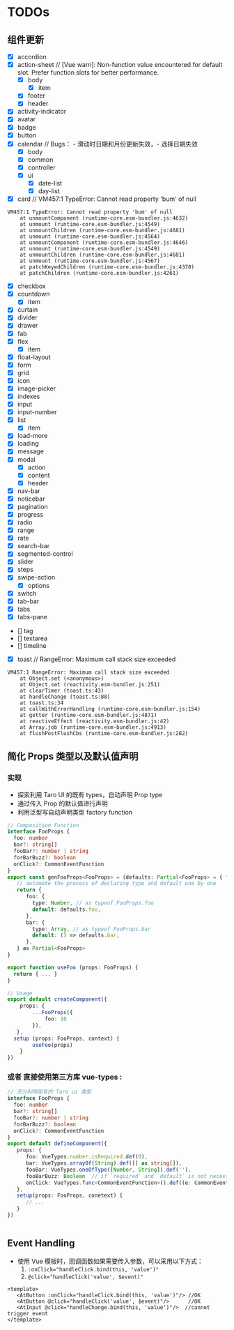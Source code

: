 # TODOs

## 组件更新
- [x] accordion
- [x] action-sheet // [Vue warn]: Non-function value encountered for default slot. Prefer function slots for better performance.
   - [x]  body
      - [x]  item
   - [x]  footer
   - [x]  header
- [x]  activity-indicator
- [x]  avatar
- [x]  badge
- [x]  button
- [x]  calendar     // Bugs： - 滑动时日期和月份更新失效，- 选择日期失效
   - [x]  body
   - [x]  common
   - [x]  controller
   - [x]  ui
       - [x]  date-list
       - [x]  day-list
- [x]  card  // VM457:1 TypeError: Cannot read property 'bum' of null
``` when navigate back to prev page
VM457:1 TypeError: Cannot read property 'bum' of null
    at unmountComponent (runtime-core.esm-bundler.js:4632)
    at unmount (runtime-core.esm-bundler.js:4549)
    at unmountChildren (runtime-core.esm-bundler.js:4681)
    at unmount (runtime-core.esm-bundler.js:4564)
    at unmountComponent (runtime-core.esm-bundler.js:4646)
    at unmount (runtime-core.esm-bundler.js:4549)
    at unmountChildren (runtime-core.esm-bundler.js:4681)
    at unmount (runtime-core.esm-bundler.js:4567)
    at patchKeyedChildren (runtime-core.esm-bundler.js:4370)
    at patchChildren (runtime-core.esm-bundler.js:4261)
```
- [x]  checkbox
- [x]  countdown
   - [x]  item
- [x]  curtain
- [x]  divider
- [x]  drawer
- [x]  fab
- [x]  flex
   - [x]  item
- [x]  float-layout
- [x]  form
- [x]  grid
- [x]  icon
- [x]  image-picker
- [x]  indexes
- [x]  input
- [x]  input-number
- [x]  list
   - [x]  item
- [x]  load-more
- [x]  loading
- [x]  message
- [x]  modal
   - [x]  action
   - [x]  content
   - [x]  header
- [x]  nav-bar
- [x]  noticebar
- [x]  pagination
- [x]  progress
- [x]  radio
- [x]  range
- [x]  rate
- [x]  search-bar
- [x]  segmented-control
- [x]  slider
- [x]  steps
- [x]  swipe-action
   - [x]  options
- [x]  switch
- [x]  tab-bar
- [x]  tabs
- [x]  tabs-pane
- []  tag
- []  textarea
- []  timeline
- [x]  toast // RangeError: Maximum call stack size exceeded
```
VM457:1 RangeError: Maximum call stack size exceeded
    at Object.set (<anonymous>)
    at Object.set (reactivity.esm-bundler.js:251)
    at clearTimer (toast.ts:43)
    at handleChange (toast.ts:88)
    at toast.ts:34
    at callWithErrorHandling (runtime-core.esm-bundler.js:154)
    at getter (runtime-core.esm-bundler.js:4871)
    at reactiveEffect (reactivity.esm-bundler.js:42)
    at Array.job (runtime-core.esm-bundler.js:4913)
    at flushPostFlushCbs (runtime-core.esm-bundler.js:282)
```

## 简化 Props 类型以及默认值声明
### 实现
- 探索利用 Taro UI 的既有 types，自动声明 Prop type
- 通过传入 Prop 的默认值进行声明
- 利用泛型写自动声明类型 factory function
```typescript
// Composition Function
interface FooProps {
  foo: number
  bar?: string[]
  fooBar?: number | string
  forBarBuzz?: boolean
  onClick?: CommonEventFunction
}
export const genFooProps<FooProps> = (defaults: Partial<FooProps> = { foo: 1 }) => {
   // automate the process of declaring type and default one by one
   return {
      foo: {
        type: Number, // as typeof FooProps.foo
        default: defaults.foo,
      },
      bar: {
        type: Array, // as typeof FooProps.bar
        default: () => defaults.bar,
      },
   } as Partial<FooProps>
}

export function useFoo (props: FooProps) {
  return { ... }
}

// Usage
export default createComponent({
	props: {
		...FooProps({
			foo: 10
		}),
   },
  setup (props: FooProps, context) {
		useFoo(props)
	}
})
```
### 或者 直接使用第三方库 vue-types : 
```typescript
// 充分利用现有的 Taro ui 类型
interface FooProps {
  foo: number
  bar?: string[]
  fooBar?: number | string
  forBarBuzz?: boolean
  onClick?: CommonEventFunction
}
export default defineComponent({
   props: {
      foo: VueTypes.number.isRequired.def(0),
      bar: VueTypes.arrayOf(String).def([] as string[]),
      fooBar: VueTypes.oneOfType([Number, String]).def(''),
      fooBarBuzz: Boolean  // if `required` and `default` is not necessary
      onClick: VueTypes.func<CommonEventFunction>().def((e: CommonEvent) => {}),
   },
   setup(props: FooProps, conetext) {
      // ...
   }
})
   
```

## Event Handling
- 使用 Vue 模板时，回调函数如果需要传入参数，可以采用以下方式：
   1. `:onClick="handleClick.bind(this, 'value')"`
   2. `@click="handleClick('value', $event)"`
```vue
<template>
   <AtButton :onClick="handleClick.bind(this, 'value')"/> //OK
   <AtButton @click="handleClick('value', $event)"/>      //OK
   <AtInput @click="handleChange.bind(this, 'value')"/>  //cannot trigger event
</template>
```